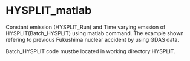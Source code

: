 # HYSPLIT_matlab

Constant emission (HYSPLIT_Run) and Time varying emssion of HYSPLIT(Batch_HYSPLIT) using matlab command. The example shown refering to previous Fukushima nuclear accident by using GDAS data.

Batch_HYSPLIT code mustbe located in working directory HYSPLIT. 
